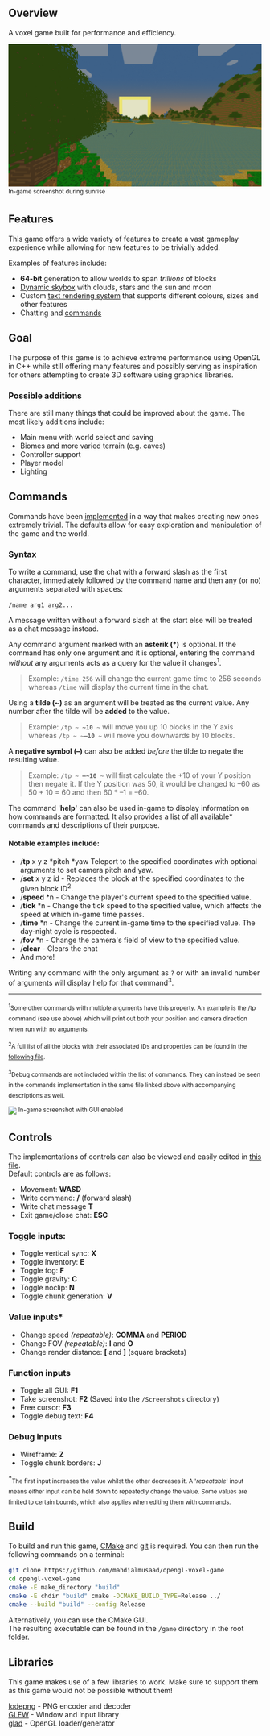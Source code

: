 ## Overview
A voxel game built for performance and efficiency.

<img src="markdown/main.png"></img><br>
<sup>In-game screenshot during sunrise</sup>

## Features
This game offers a wide variety of features to create a vast gameplay experience while allowing for new features to be trivially added.

Examples of features include:
- **64-bit** generation to allow worlds to span _trillions_ of blocks
- [Dynamic skybox](src/World/Sky.cpp) with clouds, stars and the sun and moon
- Custom [text rendering system](src/Rendering/TextRenderer.cpp) that supports different colours, sizes and other features
- Chatting and [commands](tab=readme-ov-file#commands)

## Goal
The purpose of this game is to achieve extreme performance using OpenGL in C++ while still offering many features and possibly serving as inspiration for others attempting to create 3D software using graphics libraries.

### Possible additions
There are still many things that could be improved about the game. The most likely additions include:
- Main menu with world select and saving
- Biomes and more varied terrain (e.g. caves)
- Controller support
- Player model
- Lighting

## Commands
Commands have been [implemented](src/Application/Game.hpp) in a way that makes creating new ones extremely trivial. The defaults allow for easy exploration and manipulation of the game and the world.

### Syntax
To write a command, use the chat with a forward slash as the first character, immediately followed by the command name and then any (or no) arguments separated with spaces: 

`/name arg1 arg2...`

A message written without a forward slash at the start else will be treated as a chat message instead.

Any command argument marked with an **asterik (*)** is optional. If the command has only one argument and it is optional, entering the command _without_ any arguments acts as a query for the value it changes<sup>1</sup>.

>Example: <code>/time&nbsp;256</code> will change the current game time to 256 seconds whereas <code>/time</code> will display the current time in the chat.

Using a **tilde (~)** as an argument will be treated as the current value. Any number after the tilde will be **added** to the value.

>Example: <code>/tp&nbsp;~&nbsp;<b>~10</b>&nbsp;~</code> will move you up 10 blocks in the Y axis whereas <code>/tp&nbsp;~&nbsp;~<b>–10</b>&nbsp;~</code> will move you downwards by 10 blocks.

A **negative symbol (–)** can also be added _before_ the tilde to negate the resulting value.

>Example: <code>/tp&nbsp;~&nbsp;<b>–~10</b>&nbsp;~</code> will first calculate the +10 of your Y position then negate it. If the Y position was 50, it would be changed to –60 as 50 + 10 = 60 and then 60 * –1 = –60.

The command '**help**' can also be used in-game to display information on how commands are formatted. It also provides a list of all available* commands and descriptions of their purpose.

#### Notable examples include:
- /**tp** x y z *pitch *yaw Teleport to the specified coordinates with optional arguments to set camera pitch and yaw.
- /**set** x y z id - Replaces the block at the specified coordinates to the given block ID<sup>2</sup>.
- /**speed** *n - Change the player's current speed to the specified value.
- /**tick** *n - Change the tick speed to the specified value, which affects the speed at which in-game time passes.
- /**time** *n - Change the current in-game time to the specified value. The day-night cycle is respected.
- /**fov** *n - Change the camera's field of view to the specified value.
- /**clear** - Clears the chat
- And more!


Writing any command with the only argument as `?` or with an invalid number of arguments will display help for that command<sup>3</sup>.
<hr>

<sub><sup>1</sup>Some other commands with multiple arguments have this property. An example is the /tp command (see use above) which will print out both your position and camera direction when run with no arguments.</sub>

<sub><sup>2</sup>A full list of all the blocks with their associated IDs and properties can be found in the [following file](src/World/Generation/Settings.hpp).</sub>

<sub><sup>3</sup>Debug commands are not included within the list of commands. They can instead be seen in the commands implementation in the same file linked above with accompanying descriptions as well.</sub>

<img src="markdown/cmd.png"></img>
<sup>In-game screenshot with GUI enabled</sup>

## Controls
The implementations of controls can also be viewed and easily edited in [this file](src/Application/Callbacks.cpp).<br>
Default controls are as follows:
- Movement: **WASD**
- Write command: **/** (forward slash)
- Write chat message **T**
- Exit game/close chat: **ESC**

### Toggle inputs:
- Toggle vertical sync: **X**
- Toggle inventory: **E**
- Toggle fog: **F**
- Toggle gravity: **C**
- Toggle noclip: **N**
- Toggle chunk generation: **V**

### Value inputs*
- Change speed _(repeatable)_: **COMMA** and **PERIOD**
- Change FOV _(repeatable)_: **I** and **O**
- Change render distance: **[** and **]** (square brackets)

### Function inputs
- Toggle all GUI: **F1**
- Take screenshot: **F2** (Saved into the `/Screenshots` directory)
- Free cursor: **F3**
- Toggle debug text: **F4**

### Debug inputs
- Wireframe: **Z**
- Toggle chunk borders: **J**

*<sub>The first input increases the value whilst the other decreases it. A '_repeatable_' input means either input can be held down to repeatedly change the value. Some values are limited to certain bounds, which also applies when editing them with commands.</sub>
## Build
To build and run this game, [CMake](https://cmake.org/) and [git](https://git-scm.com/) is required. You can then run the following commands on a terminal:

```bash
git clone https://github.com/mahdialmusaad/opengl-voxel-game
cd opengl-voxel-game
cmake -E make_directory "build"
cmake -E chdir "build" cmake -DCMAKE_BUILD_TYPE=Release ../
cmake --build "build" --config Release
```
Alternatively, you can use the CMake GUI.<br>
The resulting executable can be found in the `/game` directory in the root folder.
## Libraries
This game makes use of a few libraries to work. Make sure to support them as this game would not be possible without them!

[lodepng](https://github.com/lvandeve/lodepng) - PNG encoder and decoder<br>
[GLFW](https://github.com/glfw/glfw) - Window and input library<br>
[glad](https://github.com/Dav1dde/glad) - OpenGL loader/generator<br>